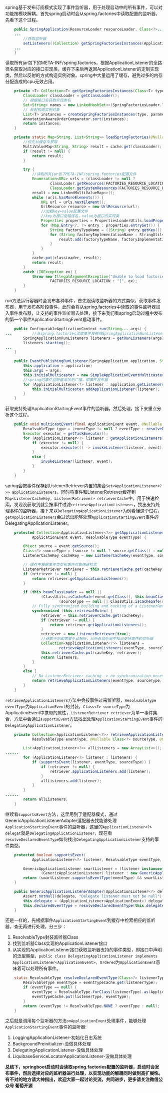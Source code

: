 spring基于发布订阅模式实现了事件监听器，用于处理启动中的所有事件，可以对功能按模块解耦。首先spring启动时会从spring.factories中读取配置的监听器，先看下这个过程。
```java
	public SpringApplication(ResourceLoader resourceLoader, Class<?>... primarySources) {
    ...
        //获取监听器
		setListeners((Collection) getSpringFactoriesInstances(ApplicationListener.class));
    ...
	}
```
读取所有jar包下的META-INF/spring.factories，根据ApplicationListener的全路径名获取对应的接口实现类，缓存下来后再返回ApplicationListener的定制实现类，然后以反射的方式构造实例对象。spring中大量运用了缓存，避免过多的内存分配造成的cpu无效占用。
```java
	private <T> Collection<T> getSpringFactoriesInstances(Class<T> type, Class<?>[] parameterTypes, Object... args) {
		ClassLoader classLoader = getClassLoader();
		// 根据接口名获取实现类名
		Set<String> names = new LinkedHashSet<>(SpringFactoriesLoader.loadFactoryNames(type, classLoader));
        // 反射构造实例对象
		List<T> instances = createSpringFactoriesInstances(type, parameterTypes, classLoader, args, names);
		AnnotationAwareOrderComparator.sort(instances);
		return instances;
	}   

	private static Map<String, List<String>> loadSpringFactories(@Nullable ClassLoader classLoader) {
        //优先从缓存中获取
		MultiValueMap<String, String> result = cache.get(classLoader);
		if (result != null) {
			return result;
		}

		try {
            //读取所有jar包下META-INF/spring.factories配置文件
			Enumeration<URL> urls = (classLoader != null ?
					classLoader.getResources(FACTORIES_RESOURCE_LOCATION) :
					ClassLoader.getSystemResources(FACTORIES_RESOURCE_LOCATION));
			result = new LinkedMultiValueMap<>();
			while (urls.hasMoreElements()) {
				URL url = urls.nextElement();
				UrlResource resource = new UrlResource(url);
                //加载key=value配置文件
                //key为接口全路径名，value为接口的实现类
				Properties properties = PropertiesLoaderUtils.loadProperties(resource);
				for (Map.Entry<?, ?> entry : properties.entrySet()) {
					String factoryTypeName = ((String) entry.getKey()).trim();
					for (String factoryImplementationName : StringUtils.commaDelimitedListToStringArray((String) entry.getValue())) {
						result.add(factoryTypeName, factoryImplementationName.trim());
					}
				}
			}
			cache.put(classLoader, result);
			return result;
		}
		catch (IOException ex) {
			throw new IllegalArgumentException("Unable to load factories from location [" +
					FACTORIES_RESOURCE_LOCATION + "]", ex);
		}
	}    
```
run方法运行容器时会发布各种事件，首先跟读取监听器的方式类似，获取事件发布器，用于发布各阶段事件，此时会将从spring.factories中读取的事件监听器加入事件发布器，让支持的事件监听器去处理，接下来我们看spring启动过程中发布的第一个事件ApplicationStartingEvent启动事件。
```java
	public ConfigurableApplicationContext run(String... args) {
...         //从spring.factories读取事件发布器SpringApplicationRunListener
		SpringApplicationRunListeners listeners = getRunListeners(args);
		listeners.starting();
...
	}

	public EventPublishingRunListener(SpringApplication application, String[] args) {
		this.application = application;
		this.args = args;
		this.initialMulticaster = new SimpleApplicationEventMulticaster();
        //spring的事件监听器添加到广播，即事件发布器
		for (ApplicationListener<?> listener : application.getListeners()) {
			this.initialMulticaster.addApplicationListener(listener);
		}
	}
```
获取支持处理ApplicationStartingEvent事件的监听器，然后处理，接下来重点分析这个过程。
```java
	public void multicastEvent(final ApplicationEvent event, @Nullable ResolvableType eventType) {
		ResolvableType type = (eventType != null ? eventType : resolveDefaultEventType(event));
		Executor executor = getTaskExecutor();
		for (ApplicationListener<?> listener : getApplicationListeners(event, type)) {
			if (executor != null) {
				executor.execute(() -> invokeListener(listener, event));
			}
			else {
				invokeListener(listener, event);
			}
		}
	}
```
spring会按事件保存到ListenerRetriever内置的集合`Set<ApplicationListener<?>> applicationListeners`，同时将事件和ListenerRetriever缓存到`Map<ListenerCacheKey, ListenerRetriever> retrieverCache`中，用于快速检索，发现没获取到就会按事件过滤`retrieveApplicationListeners`，找出支持处理事件的监听器，接下来以`DelegatingApplicationListener`为例看懂这个过程，`getApplicationListeners`会过滤出能够处理`ApplicationStartingEvent`事件的DelegatingApplicationListener。
```java
	protected Collection<ApplicationListener<?>> getApplicationListeners(
			ApplicationEvent event, ResolvableType eventType) {

		Object source = event.getSource();
		Class<?> sourceType = (source != null ? source.getClass() : null);
		ListenerCacheKey cacheKey = new ListenerCacheKey(eventType, sourceType);

		// 缓存中根据事件类型和事件对象快速检索
		ListenerRetriever retriever = this.retrieverCache.get(cacheKey);
		if (retriever != null) {
			return retriever.getApplicationListeners();
		}

		if (this.beanClassLoader == null ||
				(ClassUtils.isCacheSafe(event.getClass(), this.beanClassLoader) &&
						(sourceType == null || ClassUtils.isCacheSafe(sourceType, this.beanClassLoader)))) {
			// Fully synchronized building and caching of a ListenerRetriever
			synchronized (this.retrievalMutex) {
				retriever = this.retrieverCache.get(cacheKey);
				if (retriever != null) {
					return retriever.getApplicationListeners();
				}
				retriever = new ListenerRetriever(true);
                //获取不到即需要手动解析，从所有监听器中找出支持事件的监听器
				Collection<ApplicationListener<?>> listeners =
						retrieveApplicationListeners(eventType, sourceType, retriever);
				this.retrieverCache.put(cacheKey, retriever);
				return listeners;
			}
		}
		else {
			// No ListenerRetriever caching -> no synchronization necessary
			return retrieveApplicationListeners(eventType, sourceType, null);
		}
	}
```
`retrieveApplicationListeners`方法中会按事件过来监听器，`ResolvableType eventType`为`ApplicationEvent`的封装，`Class<?> sourceType`为ApplicationEvent中携带的属性，`ListenerRetriever retriever`为单一事件集合，方法中会通过`supportsEvent`方法找出处理`ApplicationStartingEvent`事件的`DelegatingApplicationListener`。
```java
	private Collection<ApplicationListener<?>> retrieveApplicationListeners(
			ResolvableType eventType, @Nullable Class<?> sourceType, @Nullable ListenerRetriever retriever) {

		List<ApplicationListener<?>> allListeners = new ArrayList<>();
......
		for (ApplicationListener<?> listener : listeners) {
			if (supportsEvent(listener, eventType, sourceType)) {
				if (retriever != null) {
					retriever.applicationListeners.add(listener);
				}
				allListeners.add(listener);
			}
		}
......
		return allListeners;
	}
```
继续看`supportsEvent`方法，这里用到了适配器模式，通过GenericApplicationListenerAdapter适配器去找能够处理`ApplicationStartingEvent`事件的监听器，这里的`ApplicationListener<?> delegat`就是`DelegatingApplicationListener`，现在看`resolveDeclaredEventType`如何找出`DelegatingApplicationListener`支持的事件类型。
```java
	protected boolean supportsEvent(
			ApplicationListener<?> listener, ResolvableType eventType, @Nullable Class<?> sourceType) {

		GenericApplicationListener smartListener = (listener instanceof GenericApplicationListener ?
				(GenericApplicationListener) listener : new GenericApplicationListenerAdapter(listener));
		return (smartListener.supportsEventType(eventType) && smartListener.supportsSourceType(sourceType));
	}

	public GenericApplicationListenerAdapter(ApplicationListener<?> delegate) {
		Assert.notNull(delegate, "Delegate listener must not be null");
		this.delegate = (ApplicationListener<ApplicationEvent>) delegate;
		this.declaredEventType = resolveDeclaredEventType(this.delegate);
	}	
```
还是一样的，先根据事件`ApplicationStartingEvent`到缓存中检索相应的监听器，查无再进行处理。分三步：
1. ResolvableType封装监听器Class
2. 找到监听器Class实现的ApplicationListener接口
3. 从实现的ApplicationListener接口获取监听器支持的事件类型，即接口中声明的泛型类型，`public class DelegatingApplicationListener implements ApplicationListener<ApplicationEvent>, Ordered`为`ApplicationEvent`意味着可以处理所有事件。
```java
	static ResolvableType resolveDeclaredEventType(Class<?> listenerType) {
		ResolvableType eventType = eventTypeCache.get(listenerType);
		if (eventType == null) {
			eventType = ResolvableType.forClass(listenerType).as(ApplicationListener.class).getGeneric();
			eventTypeCache.put(listenerType, eventType);
		}
		return (eventType != ResolvableType.NONE ? eventType : null);
	}
```
之后就是调用每个监听器的方法`onApplicationEvent`处理事件，能够处理`ApplicationStartingEvent`事件的监听器:
1. LoggingApplicationListener-初始化日志系统
2. BackgroundPreinitializer-没做具体处理
3. DelegatingApplicationListener-没做具体处理
4. LiquibaseServiceLocatorApplicationListener-没做具体处理  

**总结下，springboot启动时会读取spring.factories配置的监听器，启动时会发布事件，然后选择对应的监听器进行处理，以实现功能的解耦同时做到高扩展性。有不对的地方请大神指出，欢迎大家一起讨论交流，共同进步，更多请关注微信公众号 葡萄开源**